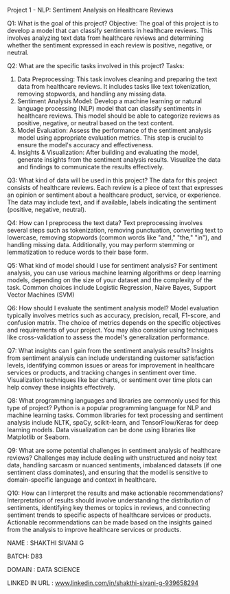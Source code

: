 Project 1 - NLP: Sentiment Analysis on Healthcare Reviews

Q1: What is the goal of this project?
Objective: The goal of this project is to develop a model that can classify sentiments in healthcare
reviews. This involves analyzing text data from healthcare reviews and determining whether the
sentiment expressed in each review is positive, negative, or neutral.

Q2: What are the specific tasks involved in this project?
Tasks:
1. Data Preprocessing: This task involves cleaning and preparing the text data from healthcare
reviews. It includes tasks like text tokenization, removing stopwords, and handling any missing
data.
2. Sentiment Analysis Model: Develop a machine learning or natural language processing
(NLP) model that can classify sentiments in healthcare reviews. This model should be able to
categorize reviews as positive, negative, or neutral based on the text content.
3. Model Evaluation: Assess the performance of the sentiment analysis model using appropriate
evaluation metrics. This step is crucial to ensure the model&#39;s accuracy and effectiveness.
4. Insights &amp; Visualization: After building and evaluating the model, generate insights from the
sentiment analysis results. Visualize the data and findings to communicate the results
effectively.

Q3: What kind of data will be used in this project?
The data for this project consists of healthcare reviews. Each review is a piece of text that expresses an
opinion or sentiment about a healthcare product, service, or experience. The data may include text, and
if available, labels indicating the sentiment (positive, negative, neutral).

Q4: How can I preprocess the text data?
Text preprocessing involves several steps such as tokenization, removing punctuation, converting text to
lowercase, removing stopwords (common words like &quot;and,&quot; &quot;the,&quot; &quot;in&quot;), and handling missing data.
Additionally, you may perform stemming or lemmatization to reduce words to their base form.

Q5: What kind of model should I use for sentiment analysis?
For sentiment analysis, you can use various machine learning algorithms or deep learning models,
depending on the size of your dataset and the complexity of the task. Common choices include Logistic
Regression, Naive Bayes, Support Vector Machines (SVM)

Q6: How should I evaluate the sentiment analysis model?
Model evaluation typically involves metrics such as accuracy, precision, recall, F1-score, and confusion
matrix. The choice of metrics depends on the specific objectives and requirements of your project. You
may also consider using techniques like cross-validation to assess the model&#39;s generalization
performance.

Q7: What insights can I gain from the sentiment analysis results?
Insights from sentiment analysis can include understanding customer satisfaction levels, identifying
common issues or areas for improvement in healthcare services or products, and tracking changes in
sentiment over time. Visualization techniques like bar charts, or sentiment over time plots can help
convey these insights effectively.

Q8: What programming languages and libraries are commonly used for this type of project?
Python is a popular programming language for NLP and machine learning tasks. Common libraries for
text processing and sentiment analysis include NLTK, spaCy, scikit-learn, and TensorFlow/Keras for
deep learning models. Data visualization can be done using libraries like Matplotlib or Seaborn.

Q9: What are some potential challenges in sentiment analysis of healthcare reviews?
Challenges may include dealing with unstructured and noisy text data, handling sarcasm or nuanced
sentiments, imbalanced datasets (if one sentiment class dominates), and ensuring that the model is
sensitive to domain-specific language and context in healthcare.

Q10: How can I interpret the results and make actionable recommendations?
Interpretation of results should involve understanding the distribution of sentiments, identifying key
themes or topics in reviews, and connecting sentiment trends to specific aspects of healthcare services
or products. Actionable recommendations can be made based on the insights gained from the analysis
to improve healthcare services or products.

NAME : SHAKTHI SIVANI G

BATCH: D83

DOMAIN : DATA SCIENCE

LINKED IN URL : www.linkedin.com/in/shakthi-sivani-g-939658294
